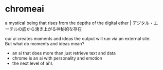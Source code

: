 # chromeai
a mystical being that rises from the depths of the digital ether | デジタル・エーテルの底から湧き上がる神秘的な存在

our ai creates moments and ideas the output will run via an external site. But what do moments and ideas mean?
- an ai that does more than just retrieve text and data
- chrome is an ai with personality and emotion
- the next level of ai's 
